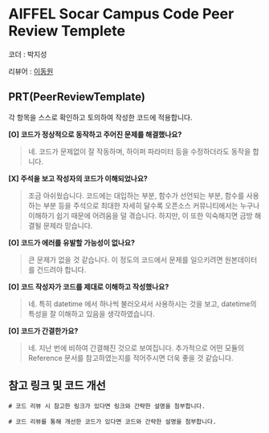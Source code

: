 # AIFFEL Socar Campus Code Peer Review Templete

코더 : 박지성

리뷰어 : [이동원](https://github.com/Cellularhacker)

## PRT(PeerReviewTemplate)

각 항목을 스스로 확인하고 토의하여 작성한 코드에 적용합니다.

**[O] 코드가 정상적으로 동작하고 주어진 문제를 해결했나요?**

>  네. 코드가 문제없이 잘 작동하며, 하이퍼 파라미터 등을 수정하더라도 동작을 합니다.
>  

**[X] 주석을 보고 작성자의 코드가 이해되었나요?**

>  조금 아쉬웠습니다. 코드에는 대입하는 부분, 함수가 선언되는 부분, 함수를 사용하는 부분 등을
>  주석으로 최대한 자세히 달수록 오픈소스 커뮤니티에서는 누구나 이해하기 쉽기 때문에 어려움을 덜 겪습니다.
>  하지만, 이 또한 익숙해지면 금방 해결될 문제라 믿습니다.

**[O] 코드가 에러를 유발할 가능성이 없나요?**

>  큰 문제가 없을 것 같습니다. 이 정도의 코드에서 문제를 일으키려면 원본데이터를 건드려야 합니다.
>  

**[O] 코드 작성자가 코드를 제대로 이해하고 작성했나요?**

>  네. 특히 datetime 에서 하나씩 불러오셔서 사용하시는 것을 보고, datetime의 특성을 잘 이해하고 있음을 생각하였습니다.
>  

**[O] 코드가 간결한가요?**

>  네. 지난 번에 비하여 간결해진 것으로 보여집니다. 추가적으로 어떤 모듈의 Reference 문서를 참고하였는지를 적어주시면 더욱 좋을 것 같습니다. 
>  

## 참고 링크 및 코드 개선

```
# 코드 리뷰 시 참고한 링크가 있다면 링크와 간략한 설명을 첨부합니다.

# 코드 리뷰를 통해 개선한 코드가 있다면 코드와 간략한 설명을 첨부합니다.
```